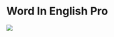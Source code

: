 <H1>Word In English Pro </H1> 
<Image src="https://raw.githubusercontent.com/theerudito/WordInEnglish/master/WordInEnglish.Android/Resources/drawable/portada.png" />
